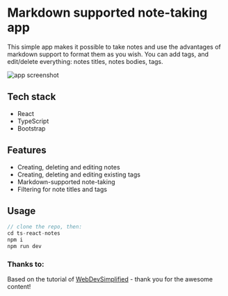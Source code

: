 # Markdown supported note-taking app

This simple app makes it possible to take notes and use the advantages of markdown support to format them as you wish. You can add tags, and edit/delete everything: notes titles, notes bodies, tags.

![app screenshot]("./src/assets/screenshot-note-app1") 


## Tech stack

- React
- TypeScript
- Bootstrap

## Features

- Creating, deleting and editing notes
- Creating, deleting and editing existing tags
- Markdown-supported note-taking
- Filtering for note titles and tags

## Usage

```js
// clone the repo, then:
cd ts-react-notes
npm i
npm run dev
```

### Thanks to:

Based on the tutorial of [WebDevSimplified](https://github.com/WebDevSimplified) - thank you for the awesome content!
